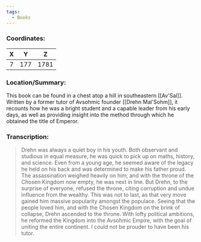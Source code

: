 ```yaml
---
tags:
  - Books
---
```


### Coordinates:
| **X** | **Y**| **Z** |
|:-----:|:----:|:-----:|
|7  |177   |1781  |

### Location/Summary:
This book can be found in a chest atop a hill in southeastern [[Av'Sal]]. Written by a former tutor of Avsohmic founder [[Drehn Mal'Sohm]], it recounts how he was a bright student and a capable leader from his early days, as well as providing insight into the method through which he obtained the title of Emperor.

### Transcription:
> Drehn was always a quiet boy in his youth. Both observant and studious in equal measure, he was quick to pick up on maths, history, and science. Even from a young age, he seemed aware of the legacy he held on his back and was determined to make his father proud. The assassination weighed heavily on him, and with the throne of the Chosen Kingdom now empty, he was next in line. But Drehn, to the surprise of everyone, refused the throne, citing corruption and undue influence from the wealthy. This was not to last, as that very move gained him massive popularity amongst the populace. Seeing that the people loved him, and with the Chosen Kingdom on the brink of collapse, Drehn ascended to the throne. With lofty political ambitions, he reformed the Kingdom into the Avsohmic Empire, with the goal of uniting the entire continent. I could not be prouder to have been his tutor.

